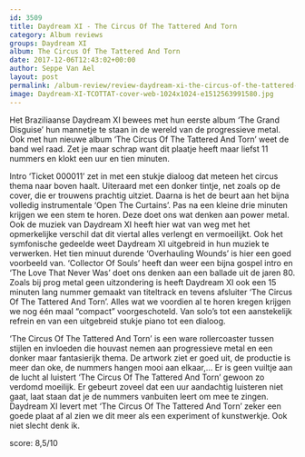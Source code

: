 ```yaml
---
id: 3509
title: Daydream XI - The Circus Of The Tattered And Torn
category: Album reviews
groups: Daydream XI
album: The Circus Of The Tattered And Torn
date: 2017-12-06T12:43:02+00:00
author: Seppe Van Ael
layout: post
permalink: /album-review/review-daydream-xi-the-circus-of-the-tattered-and-torn/
image: Daydream-XI-TCOTTAT-cover-web-1024x1024-e1512563991580.jpg
---
```

Het Braziliaanse Daydream XI bewees met hun eerste album ‘The Grand Disguise’ hun mannetje te staan in de wereld van de progressieve metal. Ook met hun nieuwe album ‘The Circus Of The Tattered And Torn’ weet de band wel raad. Zet je maar schrap want dit plaatje heeft maar liefst 11 nummers en klokt een uur en tien minuten.

Intro ‘Ticket 000011’ zet in met een stukje dialoog dat meteen het circus thema naar boven haalt. Uiteraard met een donker tintje, net zoals op de cover, die er trouwens prachtig uitziet. Daarna is het de beurt aan het bijna volledig instrumentale ‘Open The Curtains’. Pas na een kleine drie minuten krijgen we een stem te horen. Deze doet ons wat denken aan power metal. Ook de muziek van Daydream XI heeft hier wat van weg met het opmerkelijke verschil dat dit viertal alles verlengt en vermoeilijkt. Ook het symfonische gedeelde weet Daydream XI uitgebreid in hun muziek te verwerken. Het tien minuut durende ‘Overhauling Wounds’ is hier een goed voorbeeld van. ‘Collector Of Souls’ heeft dan weer een bijna gospel intro en ‘The Love That Never Was’ doet ons denken aan een ballade uit de jaren 80. Zoals bij prog metal geen uitzondering is heeft Daydream XI ook een 15 minuten lang nummer gemaakt van titeltrack en tevens afsluiter ‘The Circus Of The Tattered And Torn’. Alles wat we voordien al te horen kregen krijgen we nog één maal “compact” voorgeschoteld. Van solo’s tot een aanstekelijk refrein en van een uitgebreid stukje piano tot een dialoog.

‘The Circus Of The Tattered And Torn’ is een ware rollercoaster tussen stijlen en invloeden die houvast nemen aan progressieve metal en een donker maar fantasierijk thema. De artwork ziet er goed uit, de productie is meer dan oke, de nummers hangen mooi aan elkaar,… Er is geen vuiltje aan de lucht al luistert ‘The Circus Of The Tattered And Torn’ gewoon zo verdomd moeilijk. Er gebeurt zoveel dat een uur aandachtig luisteren niet gaat, laat staan dat je de nummers vanbuiten leert om mee te zingen. Daydream XI levert met ‘The Circus Of The Tattered And Torn’ zeker een goede plaat af al zien we dit meer als een experiment of kunstwerkje. Ook niet slecht denk ik.

score: 8,5/10

&nbsp;